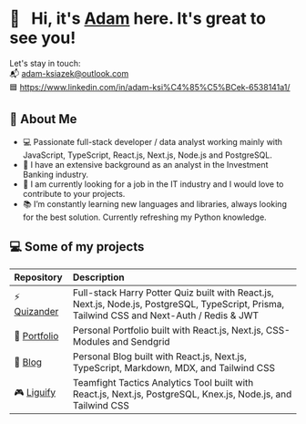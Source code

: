 # 👋 &nbsp; Hi, it's <a href="https://www.linkedin.com/in/adam-ksi%C4%85%C5%BCek-6538141a1/">Adam</a> here. It's great to see you!
Let's stay in touch:  
:mailbox_with_mail: adam-ksiazek@outlook.com  
🟦 <a href="https://www.linkedin.com/in/adam-ksi%C4%85%C5%BCek-6538141a1/">https://www.linkedin.com/in/adam-ksi%C4%85%C5%BCek-6538141a1/</a>

## 👨  About Me

- 💻 Passionate full-stack developer / data analyst working mainly with JavaScript, TypeScript, React.js, Next.js, Node.js and PostgreSQL.
- :bank: I have an extensive background as an analyst in the Investment Banking industry.
- :office: I am currently looking for a job in the IT industry and I would love to contribute to your projects.
- 📚 I’m constantly learning new languages and libraries, always looking for the best solution. Currently refreshing my Python knowledge.

##  💻 Some of my projects

|**Repository**|**Description**|
|:---|:---|
| :zap: [Quizander](https://github.com/S4ntiego/Quizander) | Full-stack Harry Potter Quiz built with React.js, Next.js, Node.js, PostgreSQL, TypeScript, Prisma, Tailwind CSS and Next-Auth / Redis & JWT|
| :man: [Portfolio](https://github.com/S4ntiego/Portfolio) |  Personal Portfolio built with React.js, Next.js, CSS-Modules and Sendgrid |
| :rocket: [Blog](https://github.com/S4ntiego/Blog) |  Personal Blog built with React.js, Next.js, TypeScript, Markdown, MDX, and Tailwind CSS |
| :video_game: [Liguify](https://github.com/S4ntiego/Liguify) | Teamfight Tactics Analytics Tool built with React.js, Next.js, PostgreSQL, Knex.js, Node.js, and Tailwind CSS |
